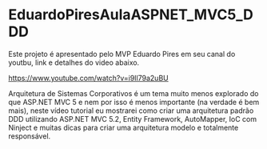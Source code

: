 # EduardoPiresAulaASPNET_MVC5_DDD

Este projeto é apresentado pelo MVP Eduardo Pires em seu canal do youtbu, link e detalhes do video abaixo.

https://www.youtube.com/watch?v=i9Il79a2uBU 

Arquitetura de Sistemas Corporativos é um tema muito menos explorado do que ASP.NET MVC 5 e nem por isso é menos importante (na verdade é bem mais), neste vídeo tutorial eu mostrarei como criar uma arquitetura padrão DDD utilizando ASP.NET MVC 5.2, Entity Framework, AutoMapper, IoC com Ninject e muitas dicas para criar uma arquitetura modelo e totalmente responsável.
